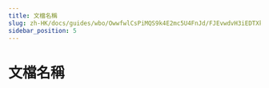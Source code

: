 ```yaml
---
title: 文檔名稱
slug: zh-HK/docs/guides/wbo/OwwfwlCsPiMQS9k4E2mc5U4FnJd/FJEvwdvH3iEDTXk0j2hchg7Zneg
sidebar_position: 5
---
```



# 文檔名稱

